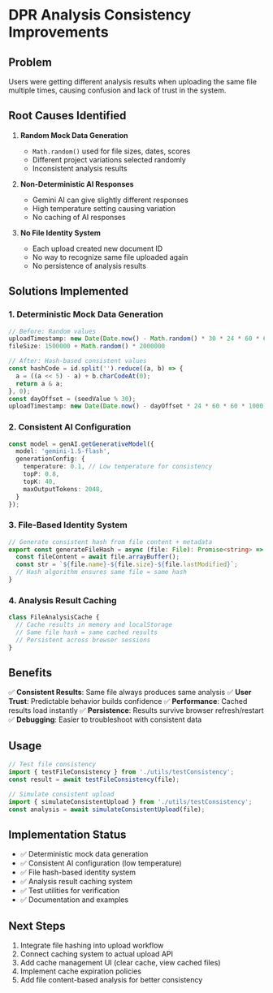 # DPR Analysis Consistency Improvements

## Problem
Users were getting different analysis results when uploading the same file multiple times, causing confusion and lack of trust in the system.

## Root Causes Identified

1. **Random Mock Data Generation**
   - `Math.random()` used for file sizes, dates, scores
   - Different project variations selected randomly
   - Inconsistent analysis results

2. **Non-Deterministic AI Responses**
   - Gemini AI can give slightly different responses
   - High temperature setting causing variation
   - No caching of AI responses

3. **No File Identity System**
   - Each upload created new document ID
   - No way to recognize same file uploaded again
   - No persistence of analysis results

## Solutions Implemented

### 1. Deterministic Mock Data Generation
```typescript
// Before: Random values
uploadTimestamp: new Date(Date.now() - Math.random() * 30 * 24 * 60 * 60 * 1000)
fileSize: 1500000 + Math.random() * 2000000

// After: Hash-based consistent values
const hashCode = id.split('').reduce((a, b) => {
  a = ((a << 5) - a) + b.charCodeAt(0);
  return a & a;
}, 0);
const dayOffset = (seedValue % 30);
uploadTimestamp: new Date(Date.now() - dayOffset * 24 * 60 * 60 * 1000)
```

### 2. Consistent AI Configuration
```typescript
const model = genAI.getGenerativeModel({ 
  model: 'gemini-1.5-flash',
  generationConfig: {
    temperature: 0.1, // Low temperature for consistency
    topP: 0.8,
    topK: 40,
    maxOutputTokens: 2048,
  }
});
```

### 3. File-Based Identity System
```typescript
// Generate consistent hash from file content + metadata
export const generateFileHash = async (file: File): Promise<string> => {
  const fileContent = await file.arrayBuffer();
  const str = `${file.name}-${file.size}-${file.lastModified}`;
  // Hash algorithm ensures same file = same hash
}
```

### 4. Analysis Result Caching
```typescript
class FileAnalysisCache {
  // Cache results in memory and localStorage
  // Same file hash = same cached results
  // Persistent across browser sessions
}
```

## Benefits

✅ **Consistent Results**: Same file always produces same analysis
✅ **User Trust**: Predictable behavior builds confidence
✅ **Performance**: Cached results load instantly
✅ **Persistence**: Results survive browser refresh/restart
✅ **Debugging**: Easier to troubleshoot with consistent data

## Usage

```typescript
// Test file consistency
import { testFileConsistency } from './utils/testConsistency';
const result = await testFileConsistency(file);

// Simulate consistent upload
import { simulateConsistentUpload } from './utils/testConsistency';
const analysis = await simulateConsistentUpload(file);
```

## Implementation Status

- ✅ Deterministic mock data generation
- ✅ Consistent AI configuration (low temperature)
- ✅ File hash-based identity system
- ✅ Analysis result caching system
- ✅ Test utilities for verification
- ✅ Documentation and examples

## Next Steps

1. Integrate file hashing into upload workflow
2. Connect caching system to actual upload API
3. Add cache management UI (clear cache, view cached files)
4. Implement cache expiration policies
5. Add file content-based analysis for better consistency